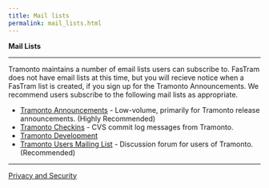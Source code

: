 ```yaml
---
title: Mail lists
permalink: mail_lists.html
---
```


**Mail Lists**

***

Tramonto maintains a number of email lists users can subscribe to. 
FasTram does not have email lists at this time, but you will recieve notice when a FasTram list is created, if you sign up for the Tramonto Announcements. 
We recommend users subscribe to the following mail lists as appropriate.

*   [Tramonto Announcements](http://software.sandia.gov/mailman/listinfo/tramonto-announce) - Low-volume, primarily for Tramonto release announcements. (Highly Recommended)
*   [Tramonto Checkins](http://software.sandia.gov/mailman/listinfo/tramonto-checkins) - CVS commit log messages from Tramonto.
*   [Tramonto Development](http://software.sandia.gov/mailman/listinfo/tramonto-developers)
*   [Tramonto Users Mailing List](http://software.sandia.gov/mailman/listinfo/tramonto-users) - Discussion forum for users of Tramonto. (Recommended)
  
***

<a href="http://www.sandia.gov/general/privacy-security/index.html">Privacy and Security</a>    